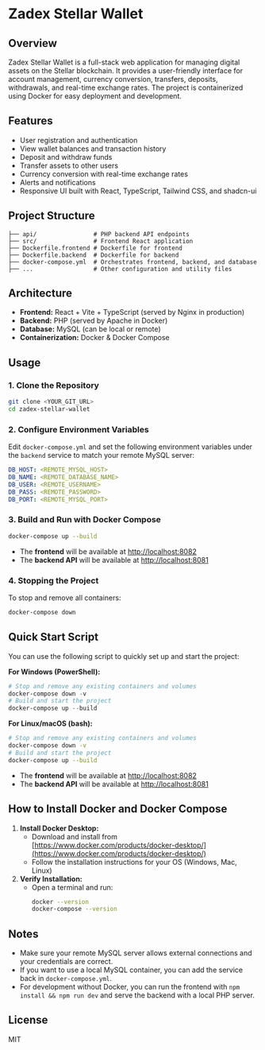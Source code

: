 # Zadex Stellar Wallet

## Overview

Zadex Stellar Wallet is a full-stack web application for managing digital assets on the Stellar blockchain. It provides a user-friendly interface for account management, currency conversion, transfers, deposits, withdrawals, and real-time exchange rates. The project is containerized using Docker for easy deployment and development.

## Features

- User registration and authentication
- View wallet balances and transaction history
- Deposit and withdraw funds
- Transfer assets to other users
- Currency conversion with real-time exchange rates
- Alerts and notifications
- Responsive UI built with React, TypeScript, Tailwind CSS, and shadcn-ui

## Project Structure

```
├── api/                # PHP backend API endpoints
├── src/                # Frontend React application
├── Dockerfile.frontend # Dockerfile for frontend
├── Dockerfile.backend  # Dockerfile for backend
├── docker-compose.yml  # Orchestrates frontend, backend, and database
├── ...                 # Other configuration and utility files
```

## Architecture

- **Frontend:** React + Vite + TypeScript (served by Nginx in production)
- **Backend:** PHP (served by Apache in Docker)
- **Database:** MySQL (can be local or remote)
- **Containerization:** Docker & Docker Compose

## Usage

### 1. Clone the Repository

```sh
git clone <YOUR_GIT_URL>
cd zadex-stellar-wallet
```

### 2. Configure Environment Variables

Edit `docker-compose.yml` and set the following environment variables under the `backend` service to match your remote MySQL server:

```yaml
DB_HOST: <REMOTE_MYSQL_HOST>
DB_NAME: <REMOTE_DATABASE_NAME>
DB_USER: <REMOTE_USERNAME>
DB_PASS: <REMOTE_PASSWORD>
DB_PORT: <REMOTE_MYSQL_PORT>
```

### 3. Build and Run with Docker Compose

```sh
docker-compose up --build
```

- The **frontend** will be available at [http://localhost:8082](http://localhost:8082)
- The **backend API** will be available at [http://localhost:8081](http://localhost:8081)

### 4. Stopping the Project

To stop and remove all containers:

```sh
docker-compose down
```

## Quick Start Script

You can use the following script to quickly set up and start the project:

**For Windows (PowerShell):**

```powershell
# Stop and remove any existing containers and volumes
docker-compose down -v
# Build and start the project
docker-compose up --build
```

**For Linux/macOS (bash):**

```bash
# Stop and remove any existing containers and volumes
docker-compose down -v
# Build and start the project
docker-compose up --build
```

- The **frontend** will be available at [http://localhost:8082](http://localhost:8082)
- The **backend API** will be available at [http://localhost:8081](http://localhost:8081)

## How to Install Docker and Docker Compose

1. **Install Docker Desktop:**
   - Download and install from [https://www.docker.com/products/docker-desktop/](https://www.docker.com/products/docker-desktop/)
   - Follow the installation instructions for your OS (Windows, Mac, Linux)
2. **Verify Installation:**
   - Open a terminal and run:
     ```sh
     docker --version
     docker-compose --version
     ```

## Notes

- Make sure your remote MySQL server allows external connections and your credentials are correct.
- If you want to use a local MySQL container, you can add the service back in `docker-compose.yml`.
- For development without Docker, you can run the frontend with `npm install && npm run dev` and serve the backend with a local PHP server.

## License

MIT
